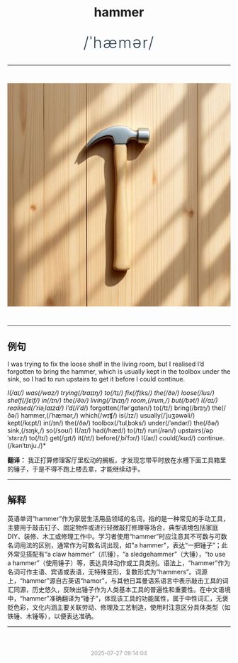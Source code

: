 <div align="center">

# hammer

<div style="margin: 30px 0;">
<h1 style="font-size: 2.5em; font-weight: 300; letter-spacing: 2px; margin: 0; color: #2c3e50;">
/ˈhæmər/
</h1>
</div>

</div>

---

<div align="center" style="margin: 40px 0;">

![hammer](images/hammer.png)

</div>

---

## 例句

I was trying to fix the loose shelf in the living room, but I realised I’d forgotten to bring the hammer, which is usually kept in the toolbox under the sink, so I had to run upstairs to get it before I could continue.

*I(/aɪ/) was(/wɑz/) trying(/traɪɪŋ/) to(/tɪ/) fix(/fɪks/) the(/ðə/) loose(/lus/) shelf(/ʃɛlf/) in(/ɪn/) the(/ðə/) living(/ˈlɪvɪŋ/) room,(/rum,/) but(/bət/) I(/aɪ/) realised(/ˈriəˌlaɪzd/) I’d(/i’d*/) forgotten(/fərˈgɑtən/) to(/tɪ/) bring(/brɪŋ/) the(/ðə/) hammer,(/ˈhæmər,/) which(/wɪʧ/) is(/ɪz/) usually(/ˈjuʒəwəli/) kept(/kɛpt/) in(/ɪn/) the(/ðə/) toolbox(/ˈtulˌbɔks/) under(/ˈəndər/) the(/ðə/) sink,(/sɪŋk,/) so(/soʊ/) I(/aɪ/) had(/hæd/) to(/tɪ/) run(/rən/) upstairs(/əpˈstɛrz/) to(/tɪ/) get(/gɪt/) it(/ɪt/) before(/ˌbiˈfɔr/) I(/aɪ/) could(/kʊd/) continue.(/kənˈtɪnju./)*

**翻译：** 我正打算修理客厅里松动的搁板，才发现忘带平时放在水槽下面工具箱里的锤子，于是不得不跑上楼去拿，才能继续动手。

---

## 解释

英语单词“hammer”作为家居生活用品领域的名词，指的是一种常见的手动工具，主要用于敲击钉子、固定物件或进行轻微敲打修理等场合，典型语境包括家庭DIY、装修、木工或修理工作中。学习者使用“hammer”时应注意其不可数与可数名词用法的区别，通常作为可数名词出现，如"a hammer"，表达“一把锤子”；此外常见搭配有“a claw hammer”（爪锤），“a sledgehammer”（大锤），“to use a hammer”（使用锤子）等，表达具体动作或工具类别。语法上，“hammer”作为名词可作主语、宾语或表语，无特殊变形，复数形式为“hammers”。词源上，“hammer”源自古英语“hamor”，与其他日耳曼语系语言中表示敲击工具的词汇同源，历史悠久，反映出锤子作为人类基本工具的普遍性和重要性。在中文语境中，“hammer”准确翻译为“锤子”，体现该工具的功能属性，属于中性词汇，无褒贬色彩，文化内涵主要关联劳动、修理及工艺制造，使用时注意区分具体类型（如铁锤、木锤等），以便表达准确。


---

<div align="center" style="margin-top: 50px;">
<small style="color: #999; font-size: 0.9em;">2025-07-27 09:14:04</small>
</div>
